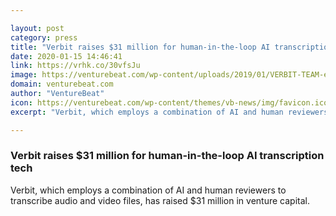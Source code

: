 ```yaml
---

layout: post
category: press
title: "Verbit raises $31 million for human-in-the-loop AI transcription tech"
date: 2020-01-15 14:46:41
link: https://vrhk.co/30vfsJu
image: https://venturebeat.com/wp-content/uploads/2019/01/VERBIT-TEAM-e1578858528453.jpg?w=1200&strip=all
domain: venturebeat.com
author: "VentureBeat"
icon: https://venturebeat.com/wp-content/themes/vb-news/img/favicon.ico
excerpt: "Verbit, which employs a combination of AI and human reviewers to transcribe audio and video files, has raised $31 million in venture capital."

---
```


### Verbit raises $31 million for human-in-the-loop AI transcription tech

Verbit, which employs a combination of AI and human reviewers to transcribe audio and video files, has raised $31 million in venture capital.